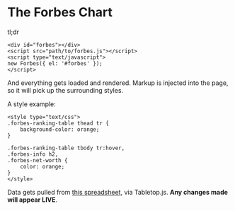 # The Forbes Chart

tl;dr

    <div id="forbes"></div>
    <script src="path/to/forbes.js"></script>
    <script type="text/javascript">
    new Forbes({ el: '#forbes' });
    </script>

And everything gets loaded and rendered. Markup is injected into the page, so it will pick up the surrounding styles.

A style example:

    <style type="text/css">
    .forbes-ranking-table thead tr {
        background-color: orange;
    }

    .forbes-ranking-table tbody tr:hover,
    .forbes-info h2,
    .forbes-net-worth {
        color: orange;
    }
    </style>

Data gets pulled from [this spreadsheet](https://docs.google.com/spreadsheet/ccc?key=0AprNP7zjIYS1dFV0SW5lMmVKcjJMcnNyc1dfYy1ySEE#gid=0), via Tabletop.js. **Any changes made will appear LIVE**.